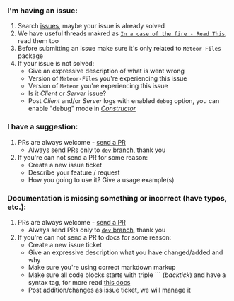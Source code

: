 ### I'm having an issue:
 1. Search [issues](https://github.com/VeliovGroup/Meteor-Files/issues), maybe your issue is already solved
 2. We have useful threads makred as [`In a case of the fire - Read This`](https://github.com/VeliovGroup/Meteor-Files/issues?utf8=✓&q=label%3A%22In%20a%20case%20of%20the%20fire%20-%20Read%20This%22), read them too
 3. Before submitting an issue make sure it's only related to `Meteor-Files` package
 4. If your issue is not solved:
     - Give an expressive description of what is went wrong
     - Version of `Meteor-Files` you're experiencing this issue
     - Version of `Meteor` you're experiencing this issue
     - Is it *Client* or *Server* issue?
     - Post *Client* and/or *Server* logs with enabled `debug` option, you can enable "debug" mode in [*Constructor*](https://github.com/VeliovGroup/Meteor-Files/wiki/Constructor)

### I have a suggestion:
 1. PRs are always welcome - [send a PR](https://github.com/VeliovGroup/Meteor-Files/compare)
     - Always send PRs only to [`dev` branch](https://github.com/VeliovGroup/Meteor-Files/compare/dev), thank you
 2. If you're can not send a PR for some reason:
     - Create a new issue ticket
     - Describe your feature / request
     - How you going to use it? Give a usage example(s)

### Documentation is missing something or incorrect (have typos, etc.):
 1. PRs are always welcome - [send a PR](https://github.com/VeliovGroup/Meteor-Files/compare)
     - Always send PRs only to [`dev` branch](https://github.com/VeliovGroup/Meteor-Files/compare/dev), thank you
 2. If you're can not send a PR to docs for some reason:
     - Create a new issue ticket
     - Give an expressive description what you have changed/added and why
     - Make sure you're using correct markdown markup
     - Make sure all code blocks starts with triple ``` (*backtick*) and have a syntax tag, for more read [this docs](https://help.github.com/articles/creating-and-highlighting-code-blocks/#syntax-highlighting)
     - Post addition/changes as issue ticket, we will manage it
